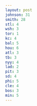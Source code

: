 ```yaml
---
layout: post
johnson: 31
smith: 28
stl: 4
wsh: 3
tor: 1
kc: 4
bal: 5
hou: 6
atl: 3
tb: 3
nyy: 4
lad: 2
pit: 3
sd: 4
phi: 5
cle: 4
bos: 3
min: 5
---
```

